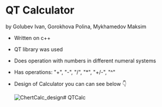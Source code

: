 # QT Calculator 
by Golubev Ivan, Gorokhova Polina, Mykhamedov Maksim

- Written on c++
- QT library was used
- Does operation with numbers in different numeral systems
- Has operations: "+", "-", "/", "*", "+/-", "^"

- Design of Calculator you can can see below 👇


  ![ChertCalc_design](https://github.com/GorokhovaPolina/QTCalc/assets/128795394/89510383-7227-4c34-9b5c-38c4ca839a7d)# QTCalc
